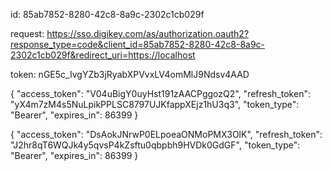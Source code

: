 id:
85ab7852-8280-42c8-8a9c-2302c1cb029f

request:
https://sso.digikey.com/as/authorization.oauth2?response_type=code&client_id=85ab7852-8280-42c8-8a9c-2302c1cb029f&redirect_uri=https://localhost

token:
nGE5c_IvgYZb3jRyabXPVvxLV4omMlJ9Ndsv4AAD

{
    "access_token": "V04uBigY0uyHst191zAACPggozQ2",
    "refresh_token": "yX4m7zM4s5NuLpikPPLSC8797UJKfappXEjz1hU3q3",
    "token_type": "Bearer",
    "expires_in": 86399
}


{
    "access_token": "DsAokJNrwP0ELpoeaONMoPMX3OlK",
    "refresh_token": "J2hr8qT6WQJk4y5qvsP4kZsftu0qbpbh9HVDk0GdGF",
    "token_type": "Bearer",
    "expires_in": 86399
}